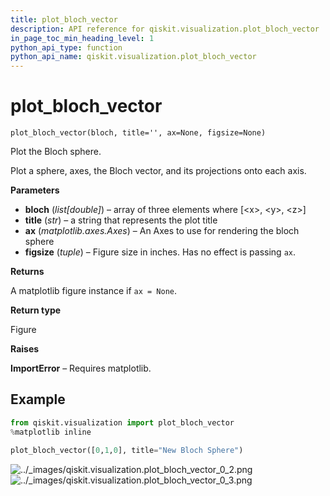 ```yaml
---
title: plot_bloch_vector
description: API reference for qiskit.visualization.plot_bloch_vector
in_page_toc_min_heading_level: 1
python_api_type: function
python_api_name: qiskit.visualization.plot_bloch_vector
---
```


# plot\_bloch\_vector

<span id="qiskit.visualization.plot_bloch_vector" />

`plot_bloch_vector(bloch, title='', ax=None, figsize=None)`

Plot the Bloch sphere.

Plot a sphere, axes, the Bloch vector, and its projections onto each axis.

**Parameters**

*   **bloch** (*list\[double]*) – array of three elements where \[\<x>, \<y>, \<z>]
*   **title** (*str*) – a string that represents the plot title
*   **ax** (*matplotlib.axes.Axes*) – An Axes to use for rendering the bloch sphere
*   **figsize** (*tuple*) – Figure size in inches. Has no effect is passing `ax`.

**Returns**

A matplotlib figure instance if `ax = None`.

**Return type**

Figure

**Raises**

**ImportError** – Requires matplotlib.

## Example

```python
from qiskit.visualization import plot_bloch_vector
%matplotlib inline

plot_bloch_vector([0,1,0], title="New Bloch Sphere")
```

![../\_images/qiskit.visualization.plot\_bloch\_vector\_0\_2.png](/images/api/qiskit/0.19/qiskit.visualization.plot_bloch_vector_0_2.png) ![../\_images/qiskit.visualization.plot\_bloch\_vector\_0\_3.png](/images/api/qiskit/0.19/qiskit.visualization.plot_bloch_vector_0_3.png)

